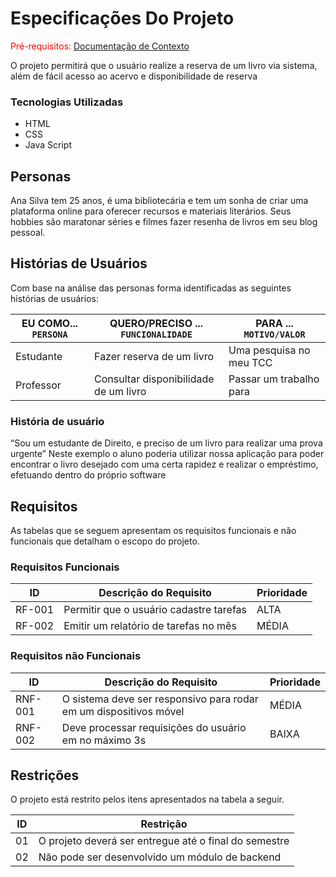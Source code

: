 # Especificações Do Projeto

<span style="color:red">Pré-requisitos: <a href="1-Contexto.md"> Documentação de Contexto</a></span>

O projeto permitirá que o usuário realize a reserva de um livro via sistema, além de fácil acesso ao acervo e disponibilidade de reserva

### Tecnologias Utilizadas
- HTML
- CSS
- Java Script

## Personas

Ana Silva tem 25 anos, é uma bibliotecária e tem um sonha de criar uma plataforma online para oferecer recursos e materiais literários. Seus hobbies são maratonar séries e filmes fazer resenha de livros em seu blog pessoal.

## Histórias de Usuários

Com base na análise das personas forma identificadas as seguintes histórias de usuários:

|EU COMO... `PERSONA`| QUERO/PRECISO ... `FUNCIONALIDADE`    |PARA ... `MOTIVO/VALOR`                 |
|--------------------|---------------------------------------|----------------------------------------|
| Estudante          | Fazer reserva de um livro             | Uma pesquisa no meu TCC                |
| Professor          | Consultar disponibilidade de um livro | Passar um trabalho para                |

### História de usuário

“Sou um estudante de Direito, e preciso de um livro para realizar uma prova urgente” Neste
exemplo o aluno poderia utilizar nossa aplicação para poder encontrar o livro desejado com
uma certa rapidez e realizar o empréstimo, efetuando dentro do próprio software

## Requisitos

As tabelas que se seguem apresentam os requisitos funcionais e não funcionais que detalham o escopo do projeto.

### Requisitos Funcionais

|ID    | Descrição do Requisito  | Prioridade |
|------|-----------------------------------------|----|
|RF-001| Permitir que o usuário cadastre tarefas | ALTA | 
|RF-002| Emitir um relatório de tarefas no mês   | MÉDIA |


### Requisitos não Funcionais

|ID     | Descrição do Requisito  |Prioridade |
|-------|-------------------------|----|
|RNF-001| O sistema deve ser responsivo para rodar em um dispositivos móvel | MÉDIA | 
|RNF-002| Deve processar requisições do usuário em no máximo 3s |  BAIXA | 

## Restrições

O projeto está restrito pelos itens apresentados na tabela a seguir.

|ID| Restrição                                             |
|--|-------------------------------------------------------|
|01| O projeto deverá ser entregue até o final do semestre |
|02| Não pode ser desenvolvido um módulo de backend        |
